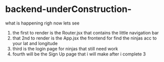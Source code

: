 # backend-underConstruction-

what is happening righ now lets see

1. the first to render is the Router.jsx that contains the little navigation bar
2. that 2nd to render is the App.jsx the frontend for find the ninjas acc to your lat and longitude
3. third is the login page for ninjas that still need work
4. fourth will be the Sign Up page that i will make after i complete 3
